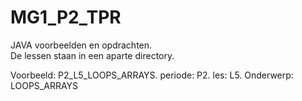 # MG1_P2_TPR
JAVA voorbeelden en opdrachten.  
De lessen staan in een aparte directory.


Voorbeeld: P2_L5_LOOPS_ARRAYS. 
periode: P2. 
les: L5. 
Onderwerp: LOOPS_ARRAYS


